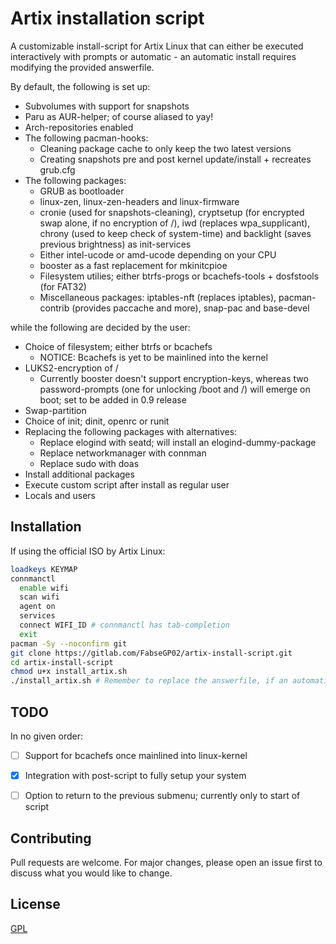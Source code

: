 # Artix installation script

A customizable install-script for Artix Linux that can either be executed interactively with prompts or automatic - an automatic install requires modifying the provided answerfile.

By default, the following is set up:

- Subvolumes with support for snapshots
- Paru as AUR-helper; of course aliased to yay!
- Arch-repositories enabled
- The following pacman-hooks:
    - Cleaning package cache to only keep the two latest versions
    - Creating snapshots pre and post kernel update/install + recreates grub.cfg
- The following packages:
    - GRUB as bootloader
    - linux-zen, linux-zen-headers and linux-firmware
    - cronie (used for snapshots-cleaning), cryptsetup (for encrypted swap alone, if no encryption of /), iwd (replaces wpa_supplicant), chrony (used to keep check of system-time) and backlight (saves previous brightness) as init-services
    - Either intel-ucode or amd-ucode depending on your CPU
    - booster as a fast replacement for mkinitcpioe
    - Filesystem utilies; either btrfs-progs or bcachefs-tools + dosfstools (for FAT32)
    - Miscellaneous packages: iptables-nft (replaces iptables), pacman-contrib (provides paccache and more), snap-pac and base-devel

while the following are decided by the user:

- Choice of filesystem; either btrfs or bcachefs
    - NOTICE: Bcachefs is yet to be mainlined into the kernel
- LUKS2-encryption of /
    - Currently booster doesn't support encryption-keys, whereas two password-prompts (one for unlocking /boot and /) will emerge on boot; set to be added in 0.9 release
- Swap-partition
- Choice of init; dinit, openrc or runit
- Replacing the following packages with alternatives:
    - Replace elogind with seatd; will install an elogind-dummy-package
    - Replace networkmanager with connman
    - Replace sudo with doas
- Install additional packages
- Execute custom script after install as regular user
- Locals and users


## Installation

If using the official ISO by Artix Linux:

```bash
loadkeys KEYMAP
connmanctl 
  enable wifi
  scan wifi
  agent on
  services
  connect WIFI_ID # connmanctl has tab-completion
  exit
pacman -Sy --noconfirm git
git clone https://gitlab.com/FabseGP02/artix-install-script.git
cd artix-install-script
chmod u+x install_artix.sh
./install_artix.sh # Remember to replace the answerfile, if an automatic install is desired
````

## TODO
In no given order:

- [ ] Support for bcachefs once mainlined into linux-kernel
- [X] Integration with post-script to fully setup your system
- [ ] Option to return to the previous submenu; currently only to start of script


## Contributing
Pull requests are welcome. For major changes, please open an issue first to discuss what you would like to change.

## License
[GPL](https://choosealicense.com/licenses/gpl-3.0/)
